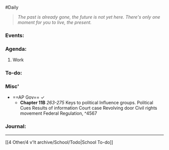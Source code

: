 #Daily
>*The past is already gone, the future is not yet here. There's only one moment for you to live, the present.*
### Events:


### Agenda:
1. Work

### To-do:


### Misc'
-  ==AP Gov== ✓
	- **Chapter 11B**
		*263-275*
		Keys to political Influence groups.
		Political Cues
		Results of information
		Court case
		Revolving door
		Civil rights movement
		Federal Regulation, 
		^4567

### Journal:


---
[[4 Other/4 v'lt archive/School/Todo|School To-do]]